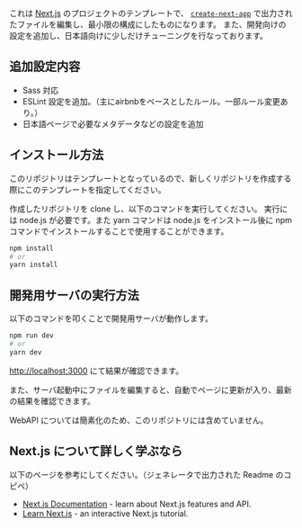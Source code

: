これは [Next.js](https://nextjs.org/) のプロジェクトのテンプレートで、 [`create-next-app`](https://github.com/vercel/next.js/tree/canary/packages/create-next-app) で出力されたファイルを編集し、最小限の構成にしたものになります。
また、開発向けの設定を追加し、日本語向けに少しだけチューニングを行なっております。

## 追加設定内容
* Sass 対応
* ESLint 設定を追加。（主にairbnbをベースとしたルール。一部ルール変更あり。）
* 日本語ページで必要なメタデータなどの設定を追加

## インストール方法

このリポジトリはテンプレートとなっているので、新しくリポジトリを作成する際にこのテンプレートを指定してください。

作成したリポジトリを clone し、以下のコマンドを実行してください。
実行には node.js が必要です。また yarn コマンドは node.js をインストール後に npm コマンドでインストールすることで使用することができます。

```bash
npm install
# or
yarn install
```

## 開発用サーバの実行方法

以下のコマンドを叩くことで開発用サーバが動作します。

```bash
npm run dev
# or
yarn dev
```

[http://localhost:3000](http://localhost:3000) にて結果が確認できます。

また、サーバ起動中にファイルを編集すると、自動でページに更新が入り、最新の結果を確認できます。

WebAPI については簡素化のため、このリポジトリには含めていません。

## Next.js について詳しく学ぶなら

以下のページを参考にしてください。（ジェネレータで出力された Readme のコピペ）

- [Next.js Documentation](https://nextjs.org/docs) - learn about Next.js features and API.
- [Learn Next.js](https://nextjs.org/learn) - an interactive Next.js tutorial.

